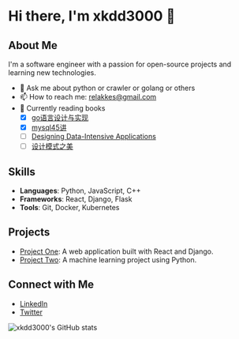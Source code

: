 # Hi there, I'm xkdd3000 👋

## About Me
I'm a software engineer with a passion for open-source projects and learning new technologies.

- 💬 Ask me about python or crawler or golang or others 
- 📫 How to reach me: relakkes@gmail.com
- 📘 Currently reading books<br>
  - [x] [go语言设计与实现](https://draveness.me/golang/)
  - [x] [mysql45讲](http://gk.link/a/12gJD)  
  - [ ] [Designing Data-Intensive Applications](https://github.com/Vonng/ddia?tab=readme-ov-file)
  - [ ] [设计模式之美](http://gk.link/a/12gJA)

## Skills
- **Languages**: Python, JavaScript, C++
- **Frameworks**: React, Django, Flask
- **Tools**: Git, Docker, Kubernetes

## Projects
- [Project One](https://github.com/johndoe/project-one): A web application built with React and Django.
- [Project Two](https://github.com/johndoe/project-two): A machine learning project using Python.

## Connect with Me
- [LinkedIn](https://www.linkedin.com/in/johndoe)
- [Twitter](https://twitter.com/johndoe)

![xkdd3000's GitHub stats](https://github-readme-stats.vercel.app/api?username=xkdd3000&show_icons=true&theme=radical)
